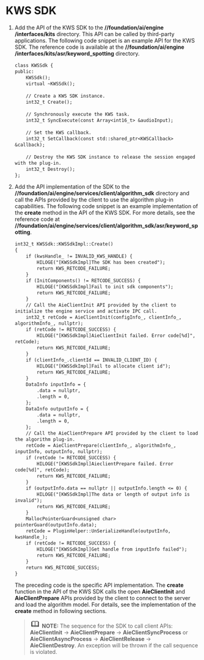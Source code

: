 # KWS SDK<a name="EN-US_TOPIC_0000001090776709"></a>

1.  Add the API of the KWS SDK to the  **//foundation/ai/engine /interfaces/kits**  directory. This API can be called by third-party applications. The following code snippet is an example API for the KWS SDK. The reference code is available at the  **//foundation/ai/engine /interfaces/kits/asr/keyword\_spotting**  directory.

    ```
    class KWSSdk {
    public:
        KWSSdk();
        virtual ~KWSSdk();
    
        // Create a KWS SDK instance.
        int32_t Create();
    
        // Synchronously execute the KWS task.
        int32_t SyncExecute(const Array<int16_t> &audioInput);
    
        // Set the KWS callback.
        int32_t SetCallback(const std::shared_ptr<KWSCallback> &callback);
    
        // Destroy the KWS SDK instance to release the session engaged with the plug-in.
        int32_t Destroy();
    };
    ```

2.  Add the API implementation of the SDK to the  **//foundation/ai/engine/services/client/algorithm\_sdk**  directory and call the APIs provided by the client to use the algorithm plug-in capabilities. The following code snippet is an example implementation of the  **create**  method in the API of the KWS SDK. For more details, see the reference code at  **//foundation/ai/engine/services/client/algorithm\_sdk/asr/keyword\_spotting**.

    ```
    int32_t KWSSdk::KWSSdkImpl::Create()
    {
        if (kwsHandle_ != INVALID_KWS_HANDLE) {
            HILOGE("[KWSSdkImpl]The SDK has been created");
            return KWS_RETCODE_FAILURE;
        }
        if (InitComponents() != RETCODE_SUCCESS) {
            HILOGE("[KWSSdkImpl]Fail to init sdk components");
            return KWS_RETCODE_FAILURE;
        }
        // Call the AieClientInit API provided by the client to initialize the engine service and activate IPC call.
        int32_t retCode = AieClientInit(configInfo_, clientInfo_, algorithmInfo_, nullptr);
        if (retCode != RETCODE_SUCCESS) {
            HILOGE("[KWSSdkImpl]AieClientInit failed. Error code[%d]", retCode);
            return KWS_RETCODE_FAILURE;
        }
        if (clientInfo_.clientId == INVALID_CLIENT_ID) {
            HILOGE("[KWSSdkImpl]Fail to allocate client id");
            return KWS_RETCODE_FAILURE;
        }
        DataInfo inputInfo = {
            .data = nullptr,
            .length = 0,
        };
        DataInfo outputInfo = {
            .data = nullptr,
            .length = 0,
        };
        // Call the AieClientPrepare API provided by the client to load the algorithm plug-in.
        retCode = AieClientPrepare(clientInfo_, algorithmInfo_, inputInfo, outputInfo, nullptr);
        if (retCode != RETCODE_SUCCESS) {
            HILOGE("[KWSSdkImpl]AieclientPrepare failed. Error code[%d]", retCode);
            return KWS_RETCODE_FAILURE;
        }
        if (outputInfo.data == nullptr || outputInfo.length <= 0) {
            HILOGE("[KWSSdkImpl]The data or length of output info is invalid");
            return KWS_RETCODE_FAILURE;
        }
        MallocPointerGuard<unsigned char> pointerGuard(outputInfo.data);
        retCode = PluginHelper::UnSerializeHandle(outputInfo, kwsHandle_);
        if (retCode != RETCODE_SUCCESS) {
            HILOGE("[KWSSdkImpl]Get handle from inputInfo failed");
            return KWS_RETCODE_FAILURE;
        }
        return KWS_RETCODE_SUCCESS;
    }
    ```

    The preceding code is the specific API implementation. The  **create**  function in the API of the KWS SDK calls the open  **AieClientInit**  and  **AieClientPrepare**  APIs provided by the client to connect to the server and load the algorithm model. For details, see the implementation of the  **create**  method in following sections.

    >![](../public_sys-resources/icon-note.gif) **NOTE:** 
    >The sequence for the SDK to call client APIs:  **AieClientInit**  -\>  **AieClientPrepare**  -\>  **AieClientSyncProcess**  or  **AieClientAsyncProcess**  -\>  **AieClientRelease**  -\>  **AieClientDestroy**. An exception will be thrown if the call sequence is violated. 


